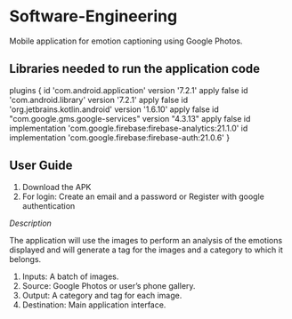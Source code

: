 # Software-Engineering
Mobile application for emotion captioning using Google Photos.
## Libraries needed to run the application code

  plugins {
      id 'com.android.application' version '7.2.1' apply false
      id 'com.android.library' version '7.2.1' apply false
      id 'org.jetbrains.kotlin.android' version '1.6.10' apply false
      id "com.google.gms.google-services" version "4.3.13" apply false
      id implementation 'com.google.firebase:firebase-analytics:21.1.0'
      id implementation 'com.google.firebase:firebase-auth:21.0.6'
  }

## User Guide 

1. Download the APK
2. For login:
    Create an email and a password or
    Register with google authentication
    
<em> Description </em> 

The application will use the images to perform an analysis of the emotions displayed and will generate a tag for the images and a category to which it belongs.
1. Inputs: A batch of images.
2. Source: Google Photos or user’s phone gallery.
3. Output: A category and tag for each image. 
4. Destination: Main application interface.

